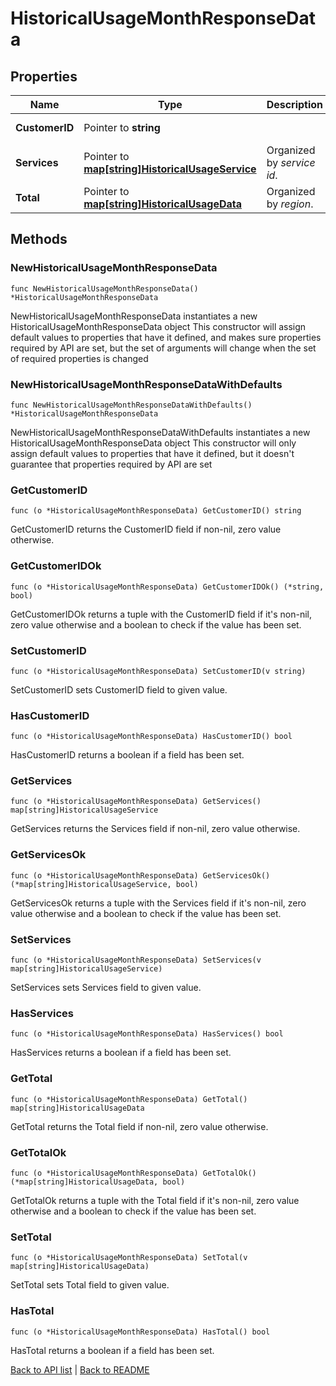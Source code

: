# HistoricalUsageMonthResponseData

## Properties

Name | Type | Description | Notes
------------ | ------------- | ------------- | -------------
**CustomerID** | Pointer to **string** |  | [optional] [readonly] 
**Services** | Pointer to [**map[string]HistoricalUsageService**](HistoricalUsageService.md) | Organized by *service id*. | [optional] 
**Total** | Pointer to [**map[string]HistoricalUsageData**](HistoricalUsageData.md) | Organized by *region*. | [optional] 

## Methods

### NewHistoricalUsageMonthResponseData

`func NewHistoricalUsageMonthResponseData() *HistoricalUsageMonthResponseData`

NewHistoricalUsageMonthResponseData instantiates a new HistoricalUsageMonthResponseData object
This constructor will assign default values to properties that have it defined,
and makes sure properties required by API are set, but the set of arguments
will change when the set of required properties is changed

### NewHistoricalUsageMonthResponseDataWithDefaults

`func NewHistoricalUsageMonthResponseDataWithDefaults() *HistoricalUsageMonthResponseData`

NewHistoricalUsageMonthResponseDataWithDefaults instantiates a new HistoricalUsageMonthResponseData object
This constructor will only assign default values to properties that have it defined,
but it doesn't guarantee that properties required by API are set

### GetCustomerID

`func (o *HistoricalUsageMonthResponseData) GetCustomerID() string`

GetCustomerID returns the CustomerID field if non-nil, zero value otherwise.

### GetCustomerIDOk

`func (o *HistoricalUsageMonthResponseData) GetCustomerIDOk() (*string, bool)`

GetCustomerIDOk returns a tuple with the CustomerID field if it's non-nil, zero value otherwise
and a boolean to check if the value has been set.

### SetCustomerID

`func (o *HistoricalUsageMonthResponseData) SetCustomerID(v string)`

SetCustomerID sets CustomerID field to given value.

### HasCustomerID

`func (o *HistoricalUsageMonthResponseData) HasCustomerID() bool`

HasCustomerID returns a boolean if a field has been set.

### GetServices

`func (o *HistoricalUsageMonthResponseData) GetServices() map[string]HistoricalUsageService`

GetServices returns the Services field if non-nil, zero value otherwise.

### GetServicesOk

`func (o *HistoricalUsageMonthResponseData) GetServicesOk() (*map[string]HistoricalUsageService, bool)`

GetServicesOk returns a tuple with the Services field if it's non-nil, zero value otherwise
and a boolean to check if the value has been set.

### SetServices

`func (o *HistoricalUsageMonthResponseData) SetServices(v map[string]HistoricalUsageService)`

SetServices sets Services field to given value.

### HasServices

`func (o *HistoricalUsageMonthResponseData) HasServices() bool`

HasServices returns a boolean if a field has been set.

### GetTotal

`func (o *HistoricalUsageMonthResponseData) GetTotal() map[string]HistoricalUsageData`

GetTotal returns the Total field if non-nil, zero value otherwise.

### GetTotalOk

`func (o *HistoricalUsageMonthResponseData) GetTotalOk() (*map[string]HistoricalUsageData, bool)`

GetTotalOk returns a tuple with the Total field if it's non-nil, zero value otherwise
and a boolean to check if the value has been set.

### SetTotal

`func (o *HistoricalUsageMonthResponseData) SetTotal(v map[string]HistoricalUsageData)`

SetTotal sets Total field to given value.

### HasTotal

`func (o *HistoricalUsageMonthResponseData) HasTotal() bool`

HasTotal returns a boolean if a field has been set.


[Back to API list](../README.md#documentation-for-api-endpoints) | [Back to README](../README.md)
